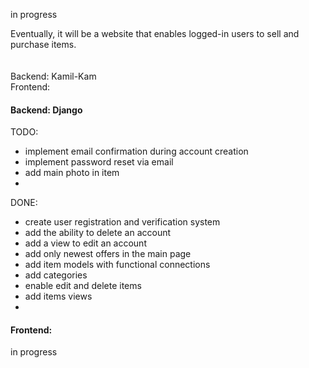 in progress


Eventually, it will be a website that enables logged-in users to sell and purchase items.<br />
<br />
<br />
Backend: Kamil-Kam<br />
Frontend:<br />


#### Backend: Django
TODO:
 - implement email confirmation during account creation
 - implement password reset via email
 - add main photo in item
 - 
DONE:
 - create user registration and verification system
 - add the ability to delete an account
 - add a view to edit an account
 - add only newest offers in the main page
 - add item models with functional connections
 - add categories
 - enable edit and delete items
 - add items views
 - 
#### Frontend:
in progress
